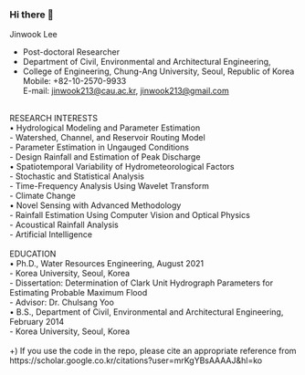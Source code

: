 ### Hi there 👋

Jinwook Lee
- Post-doctoral Researcher  <br/>
- Department of Civil, Environmental and Architectural Engineering,  <br/>
- College of Engineering, Chung-Ang University, Seoul, Republic of Korea  <br/>
Mobile: +82-10-2570-9933  <br/>
E-mail: jinwook213@cau.ac.kr, jinwook213@gmail.com <br/>
 <br/>
RESEARCH INTERESTS <br/>
•	Hydrological Modeling and Parameter Estimation <br/>
  -	Watershed, Channel, and Reservoir Routing Model  <br/>
  -	Parameter Estimation in Ungauged Conditions <br/>
  -	Design Rainfall and Estimation of Peak Discharge <br/>
•	Spatiotemporal Variability of Hydrometeorological Factors <br/>
  -	Stochastic and Statistical Analysis <br/>
  -	Time-Frequency Analysis Using Wavelet Transform <br/>
  -	Climate Change <br/>
•	Novel Sensing with Advanced Methodology <br/>
  -	Rainfall Estimation Using Computer Vision and Optical Physics <br/>
  -	Acoustical Rainfall Analysis <br/>
  -	Artificial Intelligence <br/>
 <br/>
EDUCATION <br/>
•	Ph.D., Water Resources Engineering, August 2021 <br/>
  -	Korea University, Seoul, Korea <br/>
  -	Dissertation: Determination of Clark Unit Hydrograph Parameters for Estimating Probable Maximum Flood <br/>
  -	Advisor: Dr. Chulsang Yoo <br/>
•	B.S., Department of Civil, Environmental and Architectural Engineering, February 2014 <br/>
  -	Korea University, Seoul, Korea <br/>
<br>
+) If you use the code in the repo, please cite an appropriate reference from https://scholar.google.co.kr/citations?user=mrKgYBsAAAAJ&hl=ko
